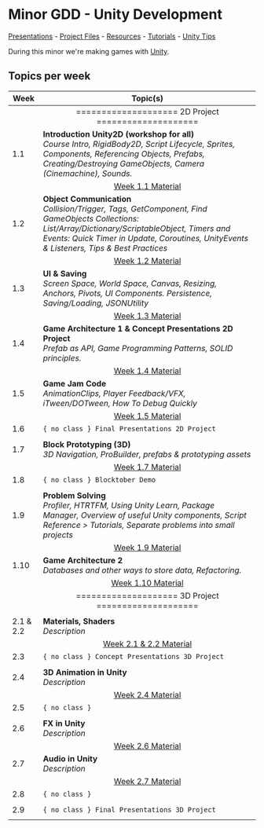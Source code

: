 # Minor GDD - Unity Development

[Presentations](https://hr-cmgt.github.io/Minor-GDD-Unity/) -
[Project Files](projectfiles/) - 
[Resources](classes/00_resources.md) - 
[Tutorials](classes/00_tutorials.md) -
[Unity Tips](classes/00_unity.md)

During this minor we're making games with [Unity](https://unity.com/).

## Topics per week

| Week | Topic(s) 
|------|---------
|  | <div align="center"> ==================== 2D Project ==================== </div>
| 1.1 | **Introduction Unity2D (workshop for all)** <br/> *Course Intro, RigidBody2D, Script Lifecycle, Sprites, Components, Referencing Objects, Prefabs, Creating/Destroying GameObjects, Camera (Cinemachine), Sounds.*
|  | <div align="center">[Week 1.1 Material](./classes/01_basics1.md)</div>
| 1.2 | **Object Communication** <br/> *Collision/Trigger, Tags, GetComponent, Find GameObjects Collections: List/Array/Dictionary/ScriptableObject, Timers and Events: Quick Timer in Update, Coroutines, UnityEvents & Listeners, Tips & Best Practices*
|  | <div align="center">[Week 1.2 Material](./classes/02_basics2.md)</div>
| 1.3 | **UI & Saving** <br/> *Screen Space, World Space, Canvas, Resizing, Anchors, Pivots, UI Components. Persistence, Saving/Loading, JSONUtility*
|  | <div align="center">[Week 1.3 Material](./classes/03_UI.md)</div>
| 1.4 | **Game Architecture 1 & Concept Presentations 2D Project** <br/> *Prefab as API, Game Programming Patterns, SOLID principles.*
|  | <div align="center">[Week 1.4 Material](./classes/04_architecture1.md)</div>
| 1.5 | **Game Jam Code** <br/> *AnimationClips, Player Feedback/VFX, iTween/DOTween, How To Debug Quickly*
|  | <div align="center">[Week 1.5 Material](./classes/05_08_gamejam.md)</div>
| 1.6 | `{ no class } Final Presentations 2D Project`
| | 
| 1.7 | **Block Prototyping (3D)** <br/> *3D Navigation, ProBuilder, prefabs & prototyping assets*
|  | <div align="center">[Week 1.7 Material](./classes/07_blockprototyping.md)</div>
| 1.8 | `{ no class } Blocktober Demo`
| | 
| 1.9 | **Problem Solving** <br/> *Profiler, HTRTFM, Using Unity Learn, Package Manager, Overview of useful Unity components, Script Reference > Tutorials, Separate problems into small projects*
|  | <div align="center">[Week 1.9 Material](./classes/09_problemsolving.md)</div>
| 1.10 | **Game Architecture 2** <br/> *Databases and other ways to store data, Refactoring.*
|  | <div align="center">[Week 1.10 Material](./classes/10_architecture2.md)</div>
|  | <div align="center"> ==================== 3D Project ==================== </div>
| | 
| 2.1 & 2.2 | **Materials, Shaders** <br/> *Description*
|  | <div align="center">[Week 2.1 & 2.2 Material](./classes/10_architecture2.md)</div>
| 2.3 | ` { no class } Concept Presentations 3D Project `
| | 
| 2.4 | **3D Animation in Unity** <br/> *Description*
|  | <div align="center">[Week 2.4 Material](./classes/24_3Danimation.md)</div>
| 2.5 | `{ no class }`
| | 
| 2.6 | **FX in Unity** <br/> *Description*
|  | <div align="center">[Week 2.6 Material](./classes/26_VFX.md)</div>
| 2.7 | **Audio in Unity** <br/> *Description*
|  | <div align="center">[Week 2.7 Material](./classes/27_audio.md)</div>
| 2.8 | `{ no class }`
| | 
| 2.9 | `{ no class } Final Presentations 3D Project`
| | 